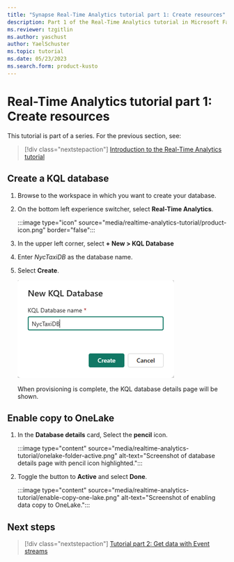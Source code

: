 ```yaml
---
title: "Synapse Real-Time Analytics tutorial part 1: Create resources"
description: Part 1 of the Real-Time Analytics tutorial in Microsoft Fabric
ms.reviewer: tzgitlin
ms.author: yaschust
author: YaelSchuster
ms.topic: tutorial
ms.date: 05/23/2023
ms.search.form: product-kusto
---
```

# Real-Time Analytics tutorial part 1: Create resources

This tutorial is part of a series. For the previous section, see:

> [!div class="nextstepaction"]
> [Introduction to the Real-Time Analytics tutorial](tutorial-introduction.md)


## Create a KQL database

1. Browse to the workspace in which you want to create your database.
1. On the bottom left experience switcher, select **Real-Time Analytics**.
    
    :::image type="icon" source="media/realtime-analytics-tutorial/product-icon.png" border="false":::

1.  In the upper left corner, select **+ New \> KQL Database** 
1.  Enter *NycTaxiDB* as the database name.
1.  Select **Create**.
    
    ![](media/realtime-analytics-tutorial/image9.png)

    When provisioning is complete, the KQL database details page will be shown.

## Enable copy to OneLake

1.  In the **Database details** card, Select the **pencil** icon.

    :::image type="content" source="media/realtime-analytics-tutorial/onelake-folder-active.png" alt-text="Screenshot of database details page with pencil icon highlighted.":::

1. Toggle the button to **Active** and select **Done**.

    :::image type="content" source="media/realtime-analytics-tutorial/enable-copy-one-lake.png" alt-text="Screenshot of enabling data copy to OneLake.":::

## Next steps

> [!div class="nextstepaction"]
> [Tutorial part 2: Get data with Event streams](tutorial-2-event-streams.md)